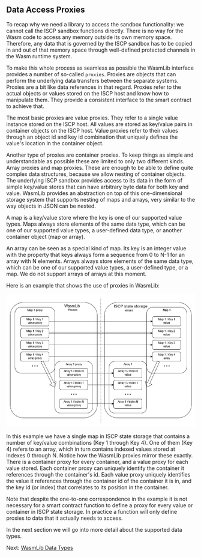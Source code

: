 ## Data Access Proxies

To recap why we need a library to access the sandbox functionality: we cannot call the
ISCP sandbox functions directly. There is no way for the Wasm code to access any memory
outside its own memory space. Therefore, any data that is governed by the ISCP sandbox has
to be copied in and out of that memory space through well-defined protected channels in
the Wasm runtime system.

To make this whole process as seamless as possible the WasmLib interface provides a number
of so-called `proxies`. Proxies are objects that can perform the underlying data transfers
between the separate systems. Proxies are a bit like data references in that regard.
Proxies refer to the actual objects or values stored on the ISCP host and know how to
manipulate them. They provide a consistent interface to the smart contract to achieve
that.

The most basic proxies are value proxies. They refer to a single value instance stored on
the ISCP host. All values are stored as key/value pairs in container objects on the ISCP
host. Value proxies refer to their values through an object id and key id combination that
uniquely defines the value's location in the container object.

Another type of proxies are container proxies. To keep things as simple and understandable
as possible these are limited to only two different kinds. Array proxies and map proxies.
These are enough to be able to define quite complex data structures, because we allow
nesting of container objects. The underlying ISCP sandbox provides access to its data in
the form of simple key/value stores that can have arbitrary byte data for both key and
value. WasmLib provides an abstraction on top of this one-dimensional storage system that
supports nesting of maps and arrays, very similar to the way objects in JSON can be
nested.

A map is a key/value store where the key is one of our supported value types. Maps always
store elements of the same data type, which can be one of our supported value types, a
user-defined data type, or another container object
(map or array).

An array can be seen as a special kind of map. Its key is an integer value with the
property that keys always form a sequence from 0 to N-1 for an array with N elements.
Arrays always store elements of the same data type, which can be one of our supported
value types, a user-defined type, or a map. We do not support arrays of arrays at this
moment.

Here is an example that shows the use of proxies in WasmLib:

![Proxies image](img/Proxies.png)

In this example we have a single map in ISCP state storage that contains a number of
key/value combinations (Key 1 through Key 4). One of them (Key 4)
refers to an array, which in turn contains indexed values stored at indexes 0 through N.
Notice how the WasmLib proxies mirror these exactly. There is a container proxy for every
container, and a value proxy for each value stored. Each container proxy can uniquely
identify the container it references through the container's id. Each value proxy uniquely
identifies the value it references through the container id of the container it is in, and
the key id (or index)
that correlates to its position in the container.

Note that despite the one-to-one correspondence in the example it is not necessary for a
smart contract function to define a proxy for every value or container in ISCP state
storage. In practice a function will only define proxies to data that it actually needs to
access.

In the next section we will go into more detail about the supported data types.

Next: [WasmLib Data Types](Types.md)
